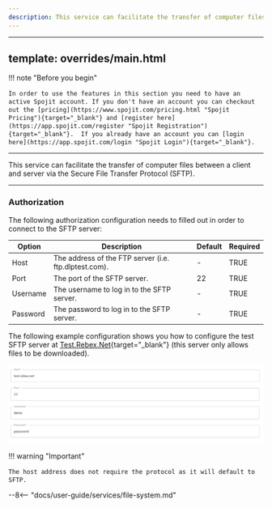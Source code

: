 ```yaml
---
description: This service can facilitate the transfer of computer files between a client and server via the Secure File Transfer Protocol (SFTP). This SFTP service can be added to your workflow and connect and share data with other services.
---
```

---
template: overrides/main.html
---
!!! note "Before you begin" 

    In order to use the features in this section you need to have an active Spojit account. If you don't have an account you can checkout out the [pricing](https://www.spojit.com/pricing.html "Spojit Pricing"){target="_blank"} and [register here](https://app.spojit.com/register "Spojit Registration"){target="_blank"}.  If you already have an account you can [login here](https://app.spojit.com/login "Spojit Login"){target="_blank"}.
___

This service can facilitate the transfer of computer files between a client and server via the Secure File Transfer Protocol (SFTP).
___
### Authorization

The following authorization configuration needs to filled out in order to connect to the SFTP server:

| Option | Description | Default | Required |
| ----------- | ----------- | ----------- | ----------- |
| Host | The address of the FTP server (i.e. ftp.dlptest.com). | - | TRUE |
| Port | The port of the SFTP server. | 22 | TRUE |
| Username | The username to log in to the SFTP server. | - | TRUE |
| Password | The password to log in to the SFTP server. | - | TRUE |

The following example configuration shows you how to configure the test SFTP server at [Test.Rebex.Net](https://test.rebex.net/){target="_blank"} (this server only allows files to be downloaded).

![SFTP Authorization Configuration](/assets/images/services/sftp-service/authorization-configuration.png "SFTP Authorization Configuration")

!!! warning "Important"

    The host address does not require the protocol as it will default to SFTP.

--8<-- "docs/user-guide/services/file-system.md"